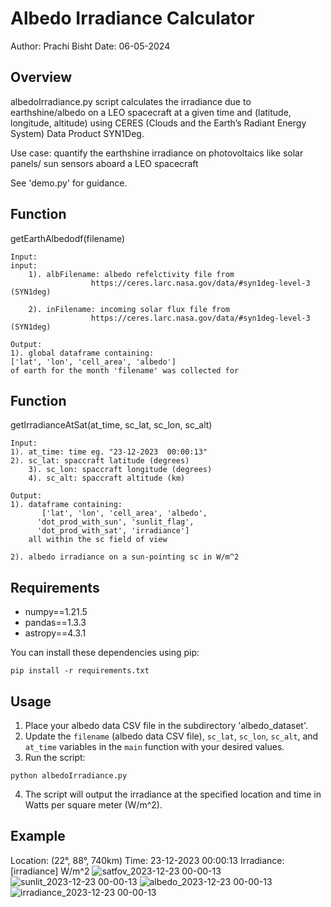 # Albedo Irradiance Calculator

Author: Prachi Bisht
Date: 06-05-2024

## Overview
albedoIrradiance.py script calculates the irradiance due to earthshine/albedo on a LEO spacecraft 
at a given time and (latitude, longitude, altitude)
using CERES (Clouds and the Earth’s Radiant Energy System) Data Product SYN1Deg. 

Use case: quantify the earthshine irradiance on photovoltaics like solar panels/ sun sensors aboard a LEO spacecraft 

See 'demo.py' for guidance.


## Function

getEarthAlbedodf(filename)

	Input:
	input:
        1). albFilename: albedo refelctivity file from 
                      https://ceres.larc.nasa.gov/data/#syn1deg-level-3 (SYN1deg)
    
        2). inFilename: incoming solar flux file from 
                      https://ceres.larc.nasa.gov/data/#syn1deg-level-3 (SYN1deg)
 
	Output:
	1). global dataframe containing:
	['lat', 'lon', 'cell_area', 'albedo']
	of earth for the month 'filename' was collected for

## Function

getIrradianceAtSat(at_time, sc_lat, sc_lon, sc_alt)

	Input:
	1). at_time: time eg. "23-12-2023  00:00:13"
	2). sc_lat: spaccraft latitude (degrees)
        3). sc_lon: spaccraft longitude (degrees)
        4). sc_alt: spaccraft altitude (km)

	Output:
	1). dataframe containing:
	       ['lat', 'lon', 'cell_area', 'albedo',
	      'dot_prod_with_sun', 'sunlit_flag', 
	      'dot_prod_with_sat', 'irradiance']
	    all within the sc field of view
	
	2). albedo irradiance on a sun-pointing sc in W/m^2

## Requirements

- numpy==1.21.5
- pandas==1.3.3
- astropy==4.3.1

You can install these dependencies using pip:

```terminal
pip install -r requirements.txt
```

## Usage

1. Place your albedo data CSV file in the subdirectory 'albedo_dataset'.
2. Update the `filename` (albedo data CSV file), `sc_lat`, `sc_lon`, `sc_alt`, and `at_time` variables in the `main` function with your desired values.
3. Run the script:

```terminal
python albedoIrradiance.py
```

4. The script will output the irradiance at the specified location and time in Watts per square meter (W/m^2).

## Example

Location: (22°, 88°, 740km)
Time: 23-12-2023 00:00:13
Irradiance: [irradiance] W/m^2
![satfov_2023-12-23  00-00-13](https://github.com/bisht-prachi/albedoIrradiance/assets/103419553/05ead714-8daa-44f0-8748-0b622cba0b97)
![sunlit_2023-12-23  00-00-13](https://github.com/bisht-prachi/albedoIrradiance/assets/103419553/c9c26160-2978-47e8-8e58-913a5da7e42b)
![albedo_2023-12-23  00-00-13](https://github.com/bisht-prachi/albedoIrradiance/assets/103419553/ad62e2f3-f4ff-4f06-938b-25c2b7eb1773)
![irradiance_2023-12-23  00-00-13](https://github.com/bisht-prachi/albedoIrradiance/assets/103419553/fc417350-9d03-4412-9225-0b6b736b75e4)





